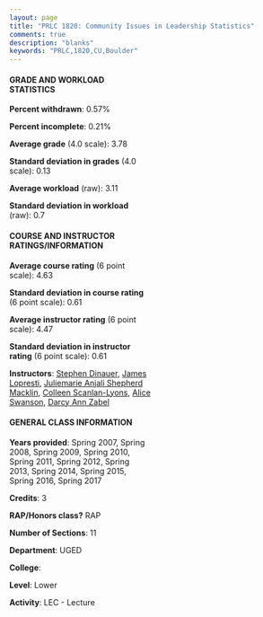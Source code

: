 ```yaml
---
layout: page
title: "PRLC 1820: Community Issues in Leadership Statistics"
comments: true
description: "blanks"
keywords: "PRLC,1820,CU,Boulder"
---
```

<head>
<script src="https://ajax.googleapis.com/ajax/libs/jquery/2.1.3/jquery.min.js"></script>
<script src="https://dl.dropboxusercontent.com/s/pc42nxpaw1ea4o9/highcharts.js?dl=0"></script>
<!-- <script src="../assets/js/highcharts.js"></script> -->
<style type="text/css">@font-face {
	font-family: "Bebas Neue";
	src: url(https://www.filehosting.org/file/details/544349/BebasNeue Regular.otf) format("opentype");
	}
	h1.Bebas { 
		font-family: "Bebas Neue", Verdana, Tahoma;
	}
</style>
</head>
<body>
	<div id="container" style="float: right; width: 45%; height: 88%; margin-left: 2.5%; margin-right: 2.5%;"></div>
	<script language="JavaScript">
		$(document).ready(function() {
		var chart = {type: 'column'};
		var title = {text: 'Grade Distribution'};
		var xAxis = {categories: ['A','B','C','D','F'],crosshair: true};
		var yAxis = {min: 0,title: {text: 'Percentage'}};
		var tooltip = {headerFormat: '<center><b><span style="font-size:20px">{point.key}</span></b></center>',
		               pointFormat: '<td style="padding:0"><b>{point.y:.1f}%</b></td>',
		               footerFormat: '</table>',shared: true,useHTML: true};
		var plotOptions = {column: {pointPadding: 0.0,borderWidth: 0}};  
		var credits = {enabled: false};var series= [{name: 'Percent',data: [85.07,13.8,0.74,0.2,0.2,]}];
		var json = {};
		json.chart = chart;
		json.title = title;
		json.tooltip = tooltip;
		json.xAxis = xAxis;
		json.yAxis = yAxis;  
		json.series = series;
		json.plotOptions = plotOptions;  
		json.credits = credits;
		$('#container').highcharts(json);
	});
	</script>
</body>
			   
#### GRADE AND WORKLOAD STATISTICS

**Percent withdrawn**: 0.57%

**Percent incomplete**: 0.21%

**Average grade** (4.0 scale): 3.78

**Standard deviation in grades** (4.0 scale): 0.13

**Average workload** (raw): 3.11

**Standard deviation in workload** (raw): 0.7

#### COURSE AND INSTRUCTOR RATINGS/INFORMATION

**Average course rating** (6 point scale): 4.63

**Standard deviation in course rating** (6 point scale): 0.61

**Average instructor rating** (6 point scale): 4.47

**Standard deviation in instructor rating** (6 point scale): 0.61

**Instructors**: <a href='../../instructors/Stephen_Dinauer'>Stephen Dinauer</a>, <a href='../../instructors/James_Lopresti'>James Lopresti</a>, <a href='../../instructors/Juliemarie_Anjali_Shepherd_Macklin'>Juliemarie Anjali Shepherd Macklin</a>, <a href='../../instructors/Colleen_Scanlan-Lyons'>Colleen Scanlan-Lyons</a>, <a href='../../instructors/Alice_Swanson'>Alice Swanson</a>, <a href='../../instructors/Darcy_Ann_Zabel'>Darcy Ann Zabel</a>

#### GENERAL CLASS INFORMATION

**Years provided**: Spring 2007, Spring 2008, Spring 2009, Spring 2010, Spring 2011, Spring 2012, Spring 2013, Spring 2014, Spring 2015, Spring 2016, Spring 2017

**Credits**: 3

**RAP/Honors class?** RAP

**Number of Sections**: 11

**Department**: UGED

**College**: 

**Level**: Lower

**Activity**: LEC - Lecture
